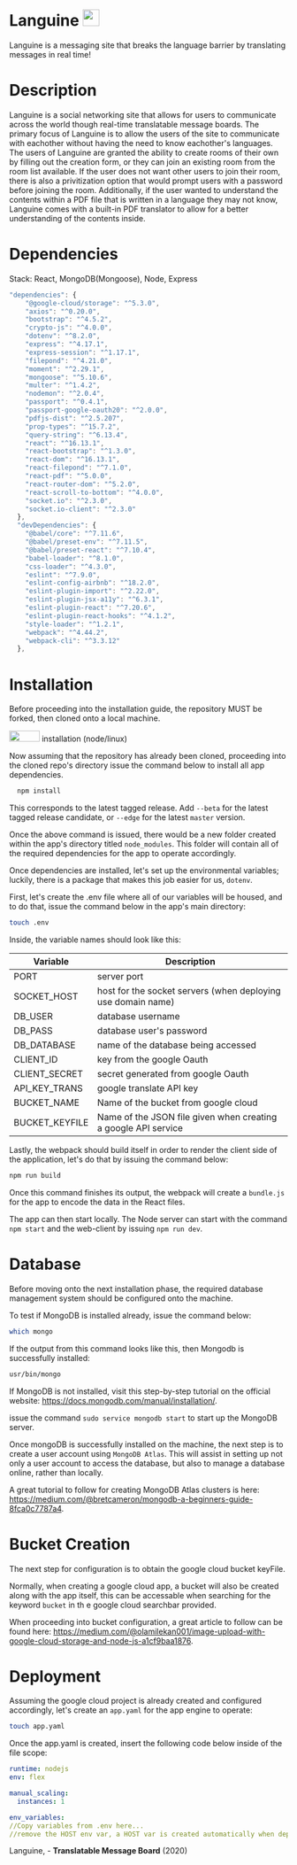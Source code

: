 Languine <img src="https://image.flaticon.com/icons/png/128/472/472527.png" alt="" height="30" width="30" />
=========
Languine is a messaging site that breaks the language barrier by translating messages in real time!

Description
=========
Languine is a social networking site that allows for users to communicate across the world though real-time translatable message boards.
The primary focus of Languine is to allow the users of the site to communicate with eachother without having the need to know eachother's languages.
The users of Languine are granted the ability to create rooms of their own by filling out the creation form, or they can join an existing room from
the room list available. If the user does not want other users to join their room, there is also a privitization option that would prompt users
with a password before joining the room. Additionally, if the user wanted to understand the contents within a PDF file that is written in a language they may not know, Languine comes with a built-in PDF translator to allow for a better understanding of the contents inside.

Dependencies
========
Stack: React, MongoDB(Mongoose), Node, Express
```javascript
"dependencies": {
    "@google-cloud/storage": "^5.3.0",
    "axios": "^0.20.0",
    "bootstrap": "^4.5.2",
    "crypto-js": "^4.0.0",
    "dotenv": "^8.2.0",
    "express": "^4.17.1",
    "express-session": "^1.17.1",
    "filepond": "^4.21.0",
    "moment": "^2.29.1",
    "mongoose": "^5.10.6",
    "multer": "^1.4.2",
    "nodemon": "^2.0.4",
    "passport": "^0.4.1",
    "passport-google-oauth20": "^2.0.0",
    "pdfjs-dist": "^2.5.207",
    "prop-types": "^15.7.2",
    "query-string": "^6.13.4",
    "react": "^16.13.1",
    "react-bootstrap": "^1.3.0",
    "react-dom": "^16.13.1",
    "react-filepond": "^7.1.0",
    "react-pdf": "^5.0.0",
    "react-router-dom": "^5.2.0",
    "react-scroll-to-bottom": "^4.0.0",
    "socket.io": "^2.3.0",
    "socket.io-client": "^2.3.0"
  },
  "devDependencies": {
    "@babel/core": "^7.11.6",
    "@babel/preset-env": "^7.11.5",
    "@babel/preset-react": "^7.10.4",
    "babel-loader": "^8.1.0",
    "css-loader": "^4.3.0",
    "eslint": "^7.9.0",
    "eslint-config-airbnb": "^18.2.0",
    "eslint-plugin-import": "^2.22.0",
    "eslint-plugin-jsx-a11y": "^6.3.1",
    "eslint-plugin-react": "^7.20.6",
    "eslint-plugin-react-hooks": "^4.1.2",
    "style-loader": "^1.2.1",
    "webpack": "^4.44.2",
    "webpack-cli": "^3.3.12"
  },
  ```
Installation
=======

Before proceeding into the installation guide, the repository MUST be forked, then cloned onto a local machine.

<img src="https://upload.wikimedia.org/wikipedia/commons/thumb/d/db/Npm-logo.svg/800px-Npm-logo.svg.png" alt="" height="20" width="55" /> installation (node/linux)

Now assuming that the repository has already been cloned, proceeding into the cloned repo's directory
issue the command below to install all app dependencies.

```bash
  npm install
```

This corresponds to the latest tagged release.
Add ``--beta`` for the latest tagged release candidate,
or ``--edge`` for the latest ``master`` version.

Once the above command is issued, there would be a new folder created within the app's directory titled ``node_modules``.
This folder will contain all of the required dependencies for the app to operate accordingly.

Once dependencies are installed, let's set up the environmental variables; luckily, there is a package that makes this job easier for us, ``dotenv``.

First, let's create the .env file where all of our variables will be housed, and to do that, issue the command below in the app's main directory:

```bash
touch .env
```
Inside, the variable names should look like this:

Variable | Description
------------ | -------------
  PORT| server port
  SOCKET_HOST| host for the socket servers (when deploying use domain name)
  DB_USER| database username
  DB_PASS| database user's password
  DB_DATABASE| name of the database being accessed
  CLIENT_ID| key from the google Oauth
  CLIENT_SECRET| secret generated from google Oauth
  API_KEY_TRANS| google translate API key
  BUCKET_NAME| Name of the bucket from google cloud
  BUCKET_KEYFILE| Name of the JSON file given when creating a google API service
  
  Lastly, the webpack should build itself in order to render the client side of the application, let's do that by issuing the command below:
  
  ```bash
  npm run build
  ```
  
  Once this command finishes its output, the webpack will create a ``bundle.js`` for the app to encode the data in the React files.
  
  The app can then start locally. The Node server can start with the command ``npm start`` and the web-client by issuing ``npm run dev``.
  
  Database
  =======
  
  Before moving onto the next installation phase, the required database management system should be configured onto the machine.
  
  To test if MongoDB is installed already, issue the command below:
  
  ```bash
  which mongo
  ```
  
  If the output from this command looks like this, then Mongodb is successfully installed:
  
  ```bash
  usr/bin/mongo
  ```
  
  If MongoDB is not installed, visit this step-by-step tutorial on the official website: https://docs.mongodb.com/manual/installation/.
  
  issue the command ``sudo service mongodb start`` to start up the MongoDB server.
  
  Once mongoDB is successfully installed on the machine, the next step is to create a user account using ``MongoDB Atlas``.
  This will assist in setting up not only a user account to access the database, but also to manage a database online, rather than locally.
  
  A great tutorial to follow for creating MongoDB Atlas clusters is here: https://medium.com/@bretcameron/mongodb-a-beginners-guide-8fca0c7787a4.
  
  Bucket Creation
  ======
  
  The next step for configuration is to obtain the google cloud bucket keyFile.
  
  Normally, when creating a google cloud app, a bucket will also be created along with the app itself, this can be accessable when searching for the keyword ``bucket`` in th e google cloud searchbar provided.
 
  When proceeding into bucket configuration, a great article to follow can be found here: https://medium.com/@olamilekan001/image-upload-with-google-cloud-storage-and-node-js-a1cf9baa1876.

  Deployment
  =======
  
  Assuming the google cloud project is already created and configured accordingly, let's create an ``app.yaml`` for the app engine to operate:
  
  ```bash
  touch app.yaml
  ```
  
  Once the app.yaml is created, insert the following code below inside of the file scope:
  
  ```yaml
runtime: nodejs
env: flex

manual_scaling:
    instances: 1

env_variables:
 //Copy variables from .env here...
 //remove the HOST env var, a HOST var is created automatically when deploying with google cloud
```

Languine, - <b>Translatable Message Board</b> (2020)
